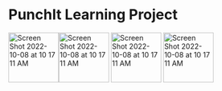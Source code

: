 # PunchIt Learning Project


<img width="100" alt="Screen Shot 2022-10-08 at 10 17 11 AM" src="https://user-images.githubusercontent.com/108306204/194723673-ee2b2138-9ec7-4dbb-90cb-c3cc254965b3.png"><img width="100" alt="Screen Shot 2022-10-08 at 10 17 11 AM" src="https://user-images.githubusercontent.com/108306204/194723674-dbcb16c9-f892-48de-87a6-9d3f30e423ea.png">
<img width="100" alt="Screen Shot 2022-10-08 at 10 17 11 AM" src="https://user-images.githubusercontent.com/108306204/194723675-0369ac80-10de-4528-8507-e4bbdb3055fe.png">
<img width="100" alt="Screen Shot 2022-10-08 at 10 17 11 AM" src="https://user-images.githubusercontent.com/108306204/194723676-24ed5094-0602-4076-81d8-3545181b3a46.png">
